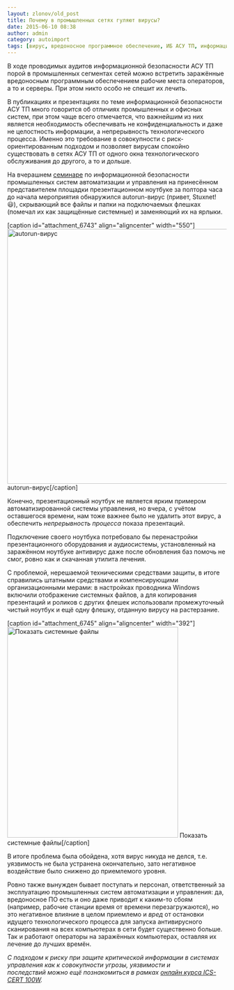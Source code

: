 ```yaml
---
layout: zlonov/old_post
title: Почему в промышленных сетях гуляют вирусы?
date: 2015-06-10 08:38
author: admin
category: autoimport
tags: [вирус, вредоносное программное обеспечение, ИБ АСУ ТП, информационная безопасность, мероприятие, непрерывность, риск, случай из жизни]
---
```

В ходе проводимых аудитов информационной безопасности АСУ ТП порой в промышленных сегментах сетей можно встретить заражённые вредоносным программным обеспечением рабочие места операторов, а то и серверы. При этом никто особо не спешит их лечить.

В публикациях и презентациях по теме информационной безопасности АСУ ТП много говорится об отличиях промышленных и офисных систем, при этом чаще всего отмечается, что важнейшим из них является необходимость обеспечивать не конфиденциальность и даже не целостность информации, а непрерывность технологического процесса. Именно это требование в совокупности с риск-ориентированным подходом и позволяет вирусам спокойно существовать в сетях АСУ ТП от одного окна технологического обслуживания до другого, а то и дольше.

На вчерашнем <a href="http://www.ussc.ru/events/id/54" target="_blank">семинаре</a> по информационной безопасности промышленных систем автоматизации и управления на принесённом представителем площадки презентационном ноутбуке за полтора часа до начала мероприятия обнаружился autorun-вирус (привет, Stuxnet! &#x1f603;), скрывающий все файлы и папки на подключаемых флешках (помечал их как защищённые системные) и заменяющий их на ярлыки.

[caption id="attachment_6743" align="aligncenter" width="550"]<a href="/assets/uploads/autorun-вирус.png"><img class=" wp-image-6743" src="/assets/uploads/autorun-вирус.png" alt="autorun-вирус" width="550" height="584" /></a> autorun-вирус[/caption]

Конечно, презентационный ноутбук не является ярким примером автоматизированной системы управления, но вчера, с учётом оставшегося времени, нам тоже важнее было не удалить этот вирус, а обеспечить <em>непрерывность</em> <em>процесса</em> показа презентаций.

Подключение своего ноутбука потребовало бы перенастройки презентационного оборудования и аудиосистемы, установленный на заражённом ноутбуке антивирус даже после обновления баз помочь не смог, ровно как и скачанная утилита лечения.

С проблемой, нерешаемой техническими средствами защиты, в итоге справились штатными средствами и компенсирующими организационными мерами: в настройках проводника Windows включили отображение системных файлов, а для копирования презентаций и роликов с других флешек использовали промежуточный чистый ноутбук и ещё одну флешку, отданную вирусу на растерзание.

[caption id="attachment_6745" align="aligncenter" width="392"]<a href="/assets/uploads/Показать-системные-файлы.png"><img class="wp-image-6745 size-full" src="/assets/uploads/Показать-системные-файлы.png" alt="Показать системные файлы" width="392" height="483" /></a> Показать системные файлы[/caption]

В итоге проблема была обойдена, хотя вирус никуда не делся, т.е. уязвимость не была устранена окончательно, зато негативное воздействие было снижено до приемлемого уровня.

Ровно также вынужден бывает поступать и персонал, ответственный за эксплуатацию промышленных систем автоматизации и управления: да, вредоносное ПО есть и оно даже приводит к каким-то сбоям (например, рабочие станции время от времени перезагружаются), но это негативное влияние в целом приемлемо и <em>вред</em> от остановки идущего технологического процесса для запуска антивирусного сканирования на всех компьютерах в сети будет существенно больше. Так и работают операторы на заражённых компьютерах, оставляя их лечение до лучших времён.

<em>С подходом к риску при защите критической информации в системах управления как к совокупности угрозы, уязвимости и последствий можно ещё познакомиться в рамках <a href="https://zlonov.ru/2015/06/ics-cert-100w/" target="_blank">онлайн курса ICS-CERT 100W</a>.</em>
